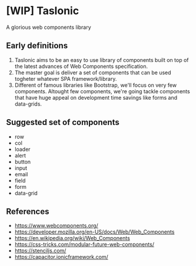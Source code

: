 # [WIP] Taslonic
A glorious web components library

## Early definitions

1. Taslonic aims to be an easy to use library of components built on top of the latest advances of Web Components specification.
2. The master goal is deliver a set of components that can be used togheter whatever SPA framework/library.
3. Different of famous libraries like Bootstrap, we'll focus on very few components. Altought few components, we're going tackle components that have huge appeal on development time savings like forms and data-grids.

## Suggested set of components

- row
- col
- loader
- alert
- button
- input
- email
- field
- form
- data-grid

## References

- https://www.webcomponents.org/
- https://developer.mozilla.org/en-US/docs/Web/Web_Components
- https://en.wikipedia.org/wiki/Web_Components
- https://css-tricks.com/modular-future-web-components/
- https://stenciljs.com/
- https://capacitor.ionicframework.com/
